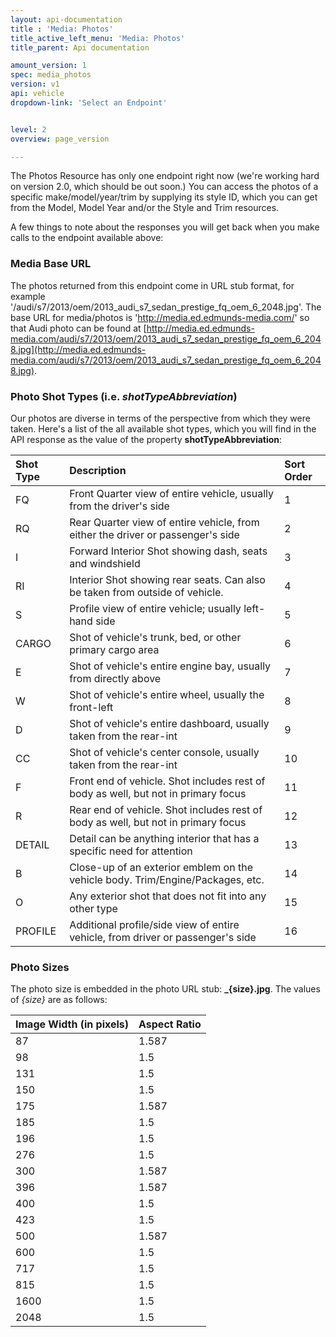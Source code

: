 ```yaml
---
layout: api-documentation
title : 'Media: Photos'
title_active_left_menu: 'Media: Photos'
title_parent: Api documentation

amount_version: 1
spec: media_photos
version: v1
api: vehicle
dropdown-link: 'Select an Endpoint'


level: 2
overview: page_version

---
```


<div class="info-message">
<p> 
	The Photos Resource has only one endpoint right now (we're working hard on version 2.0, which should be out soon.) You can access the photos of a specific make/model/year/trim by supplying its style ID, which you can get from the Model, Model Year and/or the Style and Trim resources.
</p>

<p>A few things to note about the responses you will get back when you make calls to the endpoint available above:</p>
</div>

### Media Base URL

The photos returned from this endpoint come in URL stub format, for example '/audi/s7/2013/oem/2013_audi_s7_sedan_prestige_fq_oem_6_2048.jpg'. The base URL for media/photos is 'http://media.ed.edmunds-media.com/' so that Audi photo can be found at [http://media.ed.edmunds-media.com/audi/s7/2013/oem/2013_audi_s7_sedan_prestige_fq_oem_6_2048.jpg](http://media.ed.edmunds-media.com/audi/s7/2013/oem/2013_audi_s7_sedan_prestige_fq_oem_6_2048.jpg).

### Photo Shot Types (i.e. *shotTypeAbbreviation*)

Our photos are diverse in terms of the perspective from which they were taken. Here's a list of the all available shot types, which you will find in the API response as the value of the property **shotTypeAbbreviation**:

| Shot Type      		| Description                         														| Sort Order	|
|:----------------------|:------------------------------------------------------------------------------------------|:--------------|
| FQ			    	| Front Quarter view of entire vehicle, usually from the driver's side						| 1				|
| RQ					| Rear Quarter view of entire vehicle, from either the driver or passenger's side			| 2				|
| I		    			| Forward Interior Shot showing dash, seats and windshield									| 3				|
| RI	    			| Interior Shot showing rear seats. Can also be taken from outside of vehicle. 				| 4				|
| S						| Profile view of entire vehicle; usually left-hand side									| 5				|
| CARGO	    			| Shot of vehicle's trunk, bed, or other primary cargo area									| 6				|
| E		    			| Shot of vehicle's entire engine bay, usually from directly above							| 7				|
| W		    			| Shot of vehicle's entire wheel, usually the front-left 									| 8				|
| D		    			| Shot of vehicle's entire dashboard, usually taken from the rear-int 						| 9				|
| CC	    			| Shot of vehicle's center console, usually taken from the rear-int							| 10			|
| F		    			| Front end of vehicle. Shot includes rest of body as well, but not in primary focus		| 11			|
| R		    			| Rear end of vehicle. Shot includes rest of body as well, but not in primary focus			| 12			|
| DETAIL    			| Detail can be anything interior that has a specific need for attention					| 13			|
| B		    			| Close-up of an exterior emblem on the vehicle body. Trim/Engine/Packages, etc.			| 14			|
| O		    			| Any exterior shot that does not fit into any other type									| 15			|
| PROFILE    			| Additional profile/side view of entire vehicle, from driver or passenger's side			| 16			|

### Photo Sizes

The photo size is embedded in the photo URL stub: **\_{size}.jpg**. The values of *{size}* are as follows:

| Image Width (in pixels)  	| Aspect Ratio   |
|:--------------------------|:---------------|
| 87			    		| 1.587			 |
| 98						| 1.5  			 |
| 131		    			| 1.5  			 |
| 150	    				| 1.5  			 |
| 175						| 1.587			 |
| 185	    				| 1.5  			 |
| 196		    			| 1.5  			 |
| 276		    			| 1.5  			 |
| 300		    			| 1.587			 |
| 396	    				| 1.587			 |
| 400		    			| 1.5  			 |
| 423		    			| 1.5  			 |
| 500		    			| 1.587			 |
| 600		    			| 1.5  			 |
| 717		    			| 1.5  			 |
| 815		    			| 1.5  			 |
| 1600		    			| 1.5  			 |
| 2048		    			| 1.5  			 |

